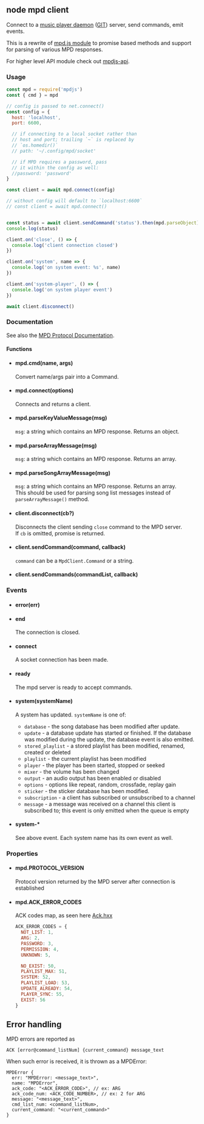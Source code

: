 ## node mpd client

Connect to a [music player daemon](https://musicpd.org) ([GIT](https://github.com/MusicPlayerDaemon/MPD)) server, send commands, emit events.

This is a rewrite of [mpd.js module](https://github.com/andrewrk/mpd.js) to promise based methods and support for parsing of various MPD responses.

For higher level API module check out [mpdjs-api](https://github.com/cotko/mpdjs-api).

### Usage

  ```js
  const mpd = require('mpdjs')
  const { cmd } = mpd

  // config is passed to net.connect()
  const config = {
    host: 'localhost',
    port: 6600,

    // if connecting to a local socket rather than
    // host and port; trailing `~` is replaced by
    // `os.homedir()`
    // path: '~/.config/mpd/socket'

    // if MPD requires a password, pass
    // it within the config as well:
    //password: 'password'
  }

  const client = await mpd.connect(config)

  // without config will default to `localhost:6600`
  // const client = await mpd.connect()


  const status = await client.sendCommand('status').then(mpd.parseObject)
  console.log(status)

  client.on('close', () => {
    console.log('client connection closed')
  })

  client.on('system', name => {
    console.log('on system event: %s', name)
  })

  client.on('system-player', () => {
    console.log('on system player event')
  })

  await client.disconnect()

  ```

### Documentation

  See also the [MPD Protocol Documentation](https://www.musicpd.org/doc/html/protocol.html).

#### Functions

* #### mpd.cmd(name, args)

  Convert name/args pair into a Command.

* #### mpd.connect(options)

  Connects and returns a client.

* #### mpd.parseKeyValueMessage(msg)

  `msg`: a string which contains an MPD response.
  Returns an object.

* #### mpd.parseArrayMessage(msg)

  `msg`: a string which contains an MPD response.
  Returns an array.

* #### mpd.parseSongArrayMessage(msg)

  `msg`: a string which contains an MPD response.  Returns an array.  
  This should be used for parsing song list messages instead of `parseArrayMessage()` method.

* #### client.disconnect(cb?)

  Disconnects the client sending `close` command to the MPD server.  
  If `cb` is omitted, promise is returned.

* #### client.sendCommand(command, callback)

  `command` can be a `MpdClient.Command` or a string.

* #### client.sendCommands(commandList, callback)

### Events

* #### error(err)

* #### end

  The connection is closed.

* #### connect

  A socket connection has been made.

* #### ready

  The mpd server is ready to accept commands.

* #### system(systemName)

  A system has updated. `systemName` is one of:

  * `database` - the song database has been modified after update.
  * `update` - a database update has started or finished. If the database was
    modified during the update, the database event is also emitted.
  * `stored_playlist` - a stored playlist has been modified, renamed, created
    or deleted
  * `playlist` - the current playlist has been modified
  * `player` - the player has been started, stopped or seeked
  * `mixer` - the volume has been changed
  * `output` - an audio output has been enabled or disabled
  * `options` - options like repeat, random, crossfade, replay gain
  * `sticker` - the sticker database has been modified.
  * `subscription` - a client has subscribed or unsubscribed to a channel
  * `message` - a message was received on a channel this client is subscribed
    to; this event is only emitted when the queue is empty

* #### system-*

  See above event. Each system name has its own event as well.

### Properties

* #### mpd.PROTOCOL_VERSION

  Protocol version returned by the MPD server after connection is established

* #### mpd.ACK_ERROR_CODES

  ACK codes map, as seen here [Ack.hxx](https://github.com/MusicPlayerDaemon/MPD/blob/master/src/protocol/Ack.hxx)

  ```js
  ACK_ERROR_CODES = {
    NOT_LIST: 1,
    ARG: 2,
    PASSWORD: 3,
    PERMISSION: 4,
    UNKNOWN: 5,

    NO_EXIST: 50,
    PLAYLIST_MAX: 51,
    SYSTEM: 52,
    PLAYLIST_LOAD: 53,
    UPDATE_ALREADY: 54,
    PLAYER_SYNC: 55,
    EXIST: 56
  }
  ```

## Error handling

  MPD errors are reported as

  ```
  ACK [error@command_listNum] {current_command} message_text
  ```

  When such error is received, it is thrown as a MPDError:

  ```
  MPDError {
    err: "MPDError: <message_text>",
    name: "MPDError",
    ack_code: "<ACK_ERROR_CODE>", // ex: ARG
    ack_code_num: <ACK_CODE_NUMBER>, // ex: 2 for ARG
    message: "<message_text>",
    cmd_list_num: <command_listNum>,
    current_command: "<current_command>"
  }
  ```
